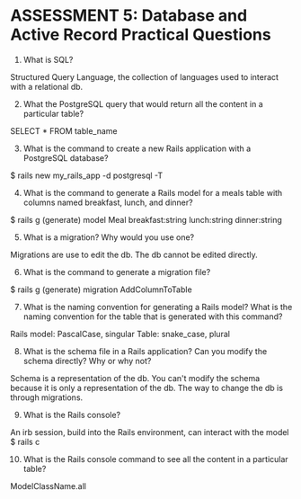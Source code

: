 # ASSESSMENT 5: Database and Active Record Practical Questions

1. What is SQL?

  Structured Query Language, the collection of languages used to interact with a relational db.

2. What the PostgreSQL query that would return all the content in a particular table?

  SELECT * FROM table_name

3. What is the command to create a new Rails application with a PostgreSQL database?

  $ rails new my_rails_app -d postgresql -T

4. What is the command to generate a Rails model for a meals table with columns named breakfast, lunch, and dinner?

  $ rails g (generate) model Meal breakfast:string lunch:string dinner:string

5. What is a migration? Why would you use one?

  Migrations are use to edit the db. The db cannot be edited directly.

6. What is the command to generate a migration file?

  $ rails g (generate) migration AddColumnToTable

7. What is the naming convention for generating a Rails model? What is the naming convention for the table that is generated with this command?

  Rails model: PascalCase, singular
  Table: snake_case, plural

8. What is the schema file in a Rails application? Can you modify the schema directly? Why or why not?

  Schema is a representation of the db. You can't modify the schema because it is only a representation of the db. The way to change the db is through migrations.

9. What is the Rails console?

  An irb session, build into the Rails environment, can interact with the model
  $ rails c

10. What is the Rails console command to see all the content in a particular table?

  ModelClassName.all
